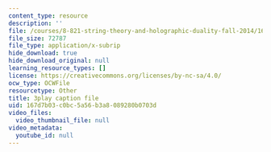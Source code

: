```yaml
---
content_type: resource
description: ''
file: /courses/8-821-string-theory-and-holographic-duality-fall-2014/167d7b03c0bc5a56b3a8089280b0703d_gLYwLyeE8oU.vtt
file_size: 72787
file_type: application/x-subrip
hide_download: true
hide_download_original: null
learning_resource_types: []
license: https://creativecommons.org/licenses/by-nc-sa/4.0/
ocw_type: OCWFile
resourcetype: Other
title: 3play caption file
uid: 167d7b03-c0bc-5a56-b3a8-089280b0703d
video_files:
  video_thumbnail_file: null
video_metadata:
  youtube_id: null
---
```

